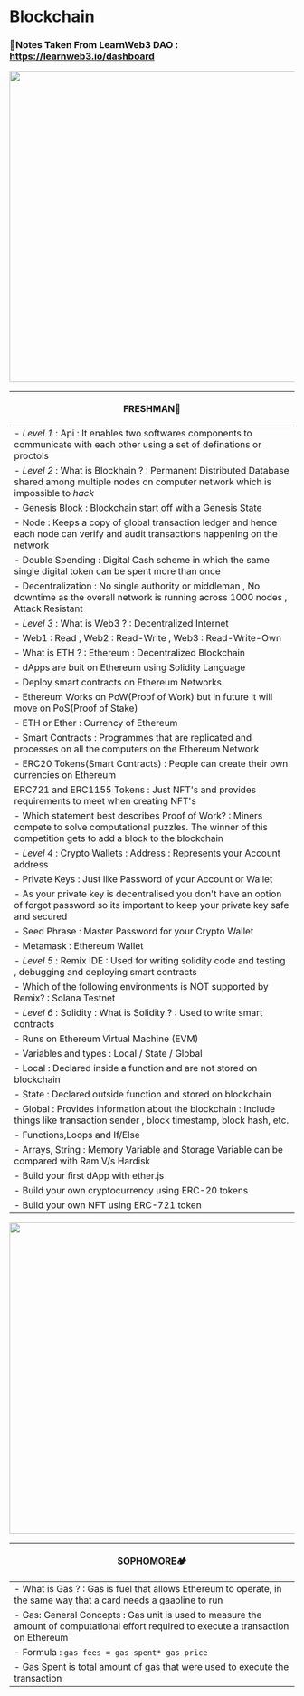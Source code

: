 # Blockchain
### 🔗Notes Taken From LearnWeb3 DAO : https://learnweb3.io/dashboard

<img src="https://i.imgur.com/M9uocHi.png" width="1000" height="550">

| <p align="center"> FRESHMAN🚀 </p> |
| ------ |
| - *Level 1* : Api : It enables two softwares components to communicate with each other using a set of definations or proctols  |
| - *Level 2* : What is Blockhain ? : Permanent Distributed Database shared among multiple nodes on computer network which is impossible to *hack* |
| - Genesis Block : Blockchain start off with a Genesis State |
| - Node : Keeps a copy of global transaction ledger and hence each node can verify and audit transactions happening on the network |
| - Double Spending : Digital Cash scheme in which the same single digital token can be spent more than once |
| - Decentralization : No single authority or middleman , No downtime as the overall network is running across 1000 nodes , Attack Resistant |
| - *Level 3* : What is Web3 ? : Decentralized Internet |
| - Web1 : Read , Web2 : Read-Write , Web3 : Read-Write-Own |
| - What is ETH ? : Ethereum : Decentralized Blockchain |
| - dApps are buit on Ethereum using Solidity Language |
| - Deploy smart contracts on Ethereum Networks |
| -  Ethereum Works on PoW(Proof of Work) but in future it will move on PoS(Proof of Stake) |
| - ETH or Ether : Currency of Ethereum |
| - Smart Contracts : Programmes that are replicated and processes on all the computers on the Ethereum Network |
| - ERC20 Tokens(Smart Contracts) : People can create their own currencies on Ethereum |
| ERC721 and ERC1155 Tokens : Just NFT's and provides requirements to meet when creating NFT's | 
| - Which statement best describes Proof of Work? : Miners compete to solve computational puzzles. The winner of this competition gets to add a block to the blockchain |
| - *Level 4* : Crypto Wallets : Address : Represents your Account address |
| - Private Keys : Just like Password of your Account or Wallet |
| - As your private key is decentralised you don't have an option of forgot password so its important to keep your private key safe and secured |
| - Seed Phrase : Master Password for your Crypto Wallet |
| - Metamask : Ethereum Wallet |
| - *Level 5* : Remix IDE : Used for writing solidity code and testing , debugging and deploying smart contracts |
| - Which of the following environments is NOT supported by Remix? : Solana Testnet |
| - *Level 6* : Solidity : What is Solidity ? : Used to write smart contracts |
| - Runs on Ethereum Virtual Machine (EVM) |
| - Variables and types : Local / State / Global |
| - Local : Declared inside a function and are not stored on blockchain |
| - State : Declared outside function and stored on blockchain |
| - Global : Provides information about the blockchain : Include things like transaction sender , block timestamp, block hash, etc. |
| - Functions,Loops and If/Else |
| - Arrays, String : Memory Variable and Storage Variable can be compared with Ram V/s Hardisk |
| - Build your first dApp with ether.js |
| - Build your own cryptocurrency using ERC-20 tokens |
| - Build your own NFT using ERC-721 token |

<img src="https://i.imgur.com/wPCR9Vn.png" width="1000" height="550">

| <p align="center"> SOPHOMORE🏕️ </p> |
| ------ |
| - What is Gas ? : Gas is fuel that allows Ethereum to operate, in the same way that a card needs a gaaoline to run |
| - Gas: General Concepts : Gas unit is used to measure the amount of computational effort required to execute a transaction on Ethereum |
| - Formula : ```gas fees = gas spent* gas price``` |
| - Gas Spent is total amount of gas that were used to execute the transaction |

